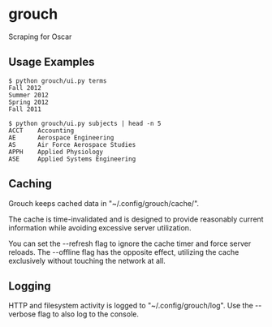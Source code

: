 grouch
======

Scraping for Oscar

Usage Examples
--------------

```
$ python grouch/ui.py terms
Fall 2012
Summer 2012
Spring 2012
Fall 2011
```

```
$ python grouch/ui.py subjects | head -n 5
ACCT    Accounting
AE      Aerospace Engineering
AS      Air Force Aerospace Studies
APPH    Applied Physiology
ASE     Applied Systems Engineering
```

Caching
-------

Grouch keeps cached data in "~/.config/grouch/cache/".

The cache is time-invalidated and is designed to provide
reasonably current information while avoiding excessive
server utilization.

You can set the --refresh flag to ignore the cache timer
and force server reloads.
The --offline flag has the opposite effect, utilizing the
cache exclusively without touching the network at all.

Logging
-------

HTTP and filesystem activity is logged to "~/.config/grouch/log".
Use the --verbose flag to also log to the console.

